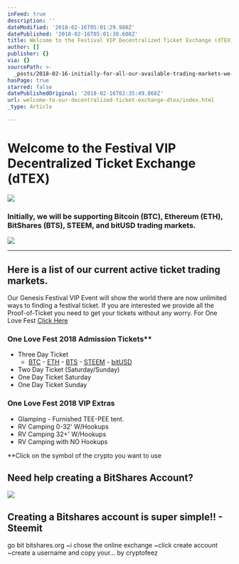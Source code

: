 ```yaml
---
inFeed: true
description: ''
dateModified: '2018-02-16T05:01:29.980Z'
datePublished: '2018-02-16T05:01:30.608Z'
title: Welcome to the Festival VIP Decentralized Ticket Exchange (dTEX)
author: []
publisher: {}
via: {}
sourcePath: >-
  _posts/2018-02-16-initially-for-all-our-available-trading-markets-we-will-be-s.md
hasPage: true
starred: false
datePublishedOriginal: '2018-02-16T02:35:49.868Z'
url: welcome-to-our-decentralized-ticket-exchange-dtex/index.html
_type: Article

---
```

# Welcome to the Festival VIP Decentralized Ticket Exchange (dTEX)
![](https://the-grid-user-content.s3-us-west-2.amazonaws.com/c3fe1720-006f-44a7-bb59-3038ab116c78.png)

### Initially, we will be supporting Bitcoin (BTC), Ethereum (ETH), BitShares (BTS), STEEM, and bitUSD trading markets.
![](https://the-grid-user-content.s3-us-west-2.amazonaws.com/bff6f51f-9706-4dc7-8699-b26d691cb4c8.png)

---

## Here is a list of our current active ticket trading markets.

Our Genesis Festival VIP Event will show the world there are now unlimited ways to finding a festival ticket. If you are interested we provide all the Proof-of-Ticket you need to get your tickets without any worry. For One Love Fest [Click Here][0]

### One Love Fest 2018 Admission Tickets\*\*

* Three Day Ticket
  * [BTC][1] - [ETH][2] - [BTS][3] - [STEEM][4] - [bitUSD][5]
* Two Day Ticket (Saturday/Sunday)
* One Day Ticket Saturday
* One Day Ticket Sunday

### One Love Fest 2018 VIP Extras

* Glamping - Furnished TEE-PEE tent.
* RV Camping 0-32' W/Hookups
* RV Camping 32+' W/Hookups
* RV Camping with NO Hookups

\*\*Click on the symbol of the crypto you want to use

## Need help creating a BitShares Account?

<article style=""><img src="https://steemitimages.com/DQmbXn7VWyfw6kVBjq6Md7EhBwQGVf1o15w6Xmom4gYfCBN/image.png" /><h1>Creating a Bitshares account is super simple!! - Steemit</h1><p>go bit bitshares.org ~i chose the online exchange ~click create account ~create a username and copy your... by cryptofeez</p></article>



[0]: https://steemit.com/@onelove-eco "Click to See One Love Eco"
[1]: https://wallet.bitshares.org/?focus=ONELOVE#/market/ONELOVEFEST_OPEN.BTC "Buy with Bitcoin BTC"
[2]: https://wallet.bitshares.org/?focus=ONELOVE#/market/ONELOVEFEST_OPEN.ETH "Buy with Ether (ETH)"
[3]: https://wallet.bitshares.org/?focus=ONELOVE#/market/ONELOVEFEST_BTS "Buy with BitShare BTS"
[4]: https://wallet.bitshares.org/?focus=ONELOVE#/market/ONELOVEFEST_OPEN.STEEM "Buy with STEEM"
[5]: https://wallet.bitshares.org/?focus=ONELOVE#/market/ONELOVEFEST_USD "Buy with bitUSD"